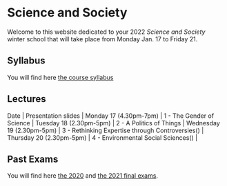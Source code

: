 # Science and Society

Welcome to this website dedicated to your 2022 *Science and Society* winter school that will take place from Monday Jan. 17 to Friday 21.

## Syllabus

You will find here [the course syllabus](/resources/science-and-society-syllabus.pdf)

## Lectures

Date | Presentation slides |
Monday 17 (4.30pm-7pm) | 1 - The Gender of Science |
Tuesday 18 (2.30pm-5pm) | 2 - A Politics of Things |
Wednesday 19 (2.30pm-5pm) | 3 - Rethinking Expertise through Controversies() |
Thursday 20 (2.30pm-5pm)  | 4 - Environmental Social Sciences() |

## Past Exams

You will find here [the 2020](/resources/2020-science-and-society-exam.pdf) and [the 2021 final exams](/resources/2021-science-and-society-exam.pdf).
